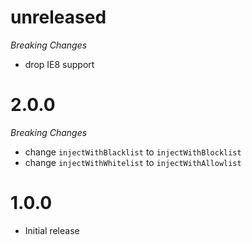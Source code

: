 # unreleased

_Breaking Changes_

- drop IE8 support

# 2.0.0

_Breaking Changes_

- change `injectWithBlacklist` to `injectWithBlocklist`
- change `injectWithWhitelist` to `injectWithAllowlist`

# 1.0.0

- Initial release

